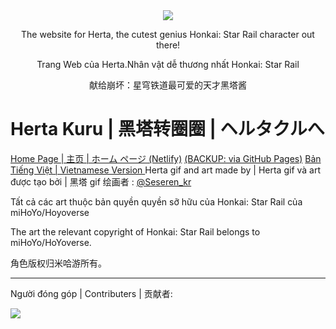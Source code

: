 ﻿

<div align="center"><img src="img/hertaa_github.gif"></div>

<div align="center"><p>The website for Herta, the cutest genius Honkai: Star Rail character out there!</p>
<p>Trang Web của Herta.Nhân vật dễ thương nhất Honkai: Star Rail
<p>献给崩坏：星穹铁道最可爱的天才黑塔酱</p></div>

# Herta Kuru | 黑塔转圈圈 | ヘルタクルへ
[Home Page | 主页 | ホーム ページ (Netlify)](https://herta.ft2.ltd/)
[(BACKUP: via GitHub Pages)](https://duiqt.github.io/herta_kuru/)
[ Bản Tiếng Việt | Vietnamese Version ](https://herta.nguyenhieu1.x10.mx)
Herta gif and art made by | Herta gif và art được tạo bởi | 黑塔 gif 绘画者 : [@Seseren_kr](https://twitter.com/Seseren_kr) 

Tất cả các art thuộc bản quyền quyền sỡ hữu của Honkai: Star Rail của miHoYo/Hoyoverse

The art the relevant copyright of Honkai: Star Rail belongs to miHoYo/HoYoverse.

角色版权归米哈游所有。
***
Người đóng góp | Contributers | 贡献者:

<a href="https://github.com/duiqt/herta_kuru/graphs/contributors">
<a href="https://github.com/RaidenShogun503/herta_kuru/graphs/contributors">
  <img src="https://contrib.rocks/image?repo=duiqt/herta_kuru" />
</a>
